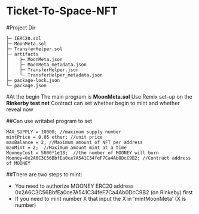 # Ticket-To-Space-NFT
#Project Dir
```
├─ IERC20.sol
├─ MoonMeta.sol
├─ TransferHelper.sol
├─ artifacts
│    ├─ MoonMeta.json
│    ├─ MoonMeta_metadata.json
│    ├─ TransferHelper.json
│    └─ TransferHelper_metadata.json
├─ package-lock.json
└─ package.json
```

#At the begin
The main program is **MoonMeta.sol**
Use Remix set-up on the **Rinkerby test net**
Contract can set whether begin to mint and whether reveal now

##Can use writabel program to set
```
MAX_SUPPLY = 10000; //maximum supply number
mintPrice = 0.05 ether; //unit price
maxBalance = 2; //Maximum amount of NFT per address
maxMint = 2;  //Maximum amount mint at a time
MooneyCost = 5000*1e18;  //the number of MOONEY will burn
Mooney=0x2A6C3C56BbfEa0ce7A541C34feF7Ca4Ab0DcC9B2; //Contract address of MOONEY
```
##There are two steps to mint:
- You need to authorize MOONEY ERC20 address 0x2A6C3C56BbfEa0ce7A541C34feF7Ca4Ab0DcC9B2 (on Rinkeby) first
-  If you need to mint number X that input the X in 'mintMoonMeta' (X is number)
